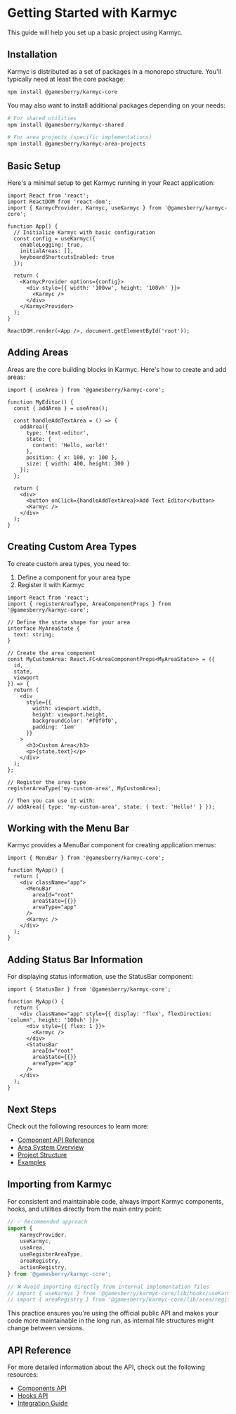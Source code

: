 # Getting Started with Karmyc

This guide will help you set up a basic project using Karmyc.

## Installation

Karmyc is distributed as a set of packages in a monorepo structure. You'll typically need at least the core package:

```bash
npm install @gamesberry/karmyc-core
```

You may also want to install additional packages depending on your needs:

```bash
# For shared utilities
npm install @gamesberry/karmyc-shared

# For area projects (specific implementations)
npm install @gamesberry/karmyc-area-projects
```

## Basic Setup

Here's a minimal setup to get Karmyc running in your React application:

```tsx
import React from 'react';
import ReactDOM from 'react-dom';
import { KarmycProvider, Karmyc, useKarmyc } from '@gamesberry/karmyc-core';

function App() {
  // Initialize Karmyc with basic configuration
  const config = useKarmyc({
    enableLogging: true,
    initialAreas: [],
    keyboardShortcutsEnabled: true
  });

  return (
    <KarmycProvider options={config}>
      <div style={{ width: '100vw', height: '100vh' }}>
        <Karmyc />
      </div>
    </KarmycProvider>
  );
}

ReactDOM.render(<App />, document.getElementById('root'));
```

## Adding Areas

Areas are the core building blocks in Karmyc. Here's how to create and add areas:

```tsx
import { useArea } from '@gamesberry/karmyc-core';

function MyEditor() {
  const { addArea } = useArea();

  const handleAddTextArea = () => {
    addArea({
      type: 'text-editor',
      state: {
        content: 'Hello, world!'
      },
      position: { x: 100, y: 100 },
      size: { width: 400, height: 300 }
    });
  };

  return (
    <div>
      <button onClick={handleAddTextArea}>Add Text Editor</button>
      <Karmyc />
    </div>
  );
}
```

## Creating Custom Area Types

To create custom area types, you need to:

1. Define a component for your area type
2. Register it with Karmyc

```tsx
import React from 'react';
import { registerAreaType, AreaComponentProps } from '@gamesberry/karmyc-core';

// Define the state shape for your area
interface MyAreaState {
  text: string;
}

// Create the area component
const MyCustomArea: React.FC<AreaComponentProps<MyAreaState>> = ({ 
  id, 
  state, 
  viewport 
}) => {
  return (
    <div 
      style={{ 
        width: viewport.width, 
        height: viewport.height,
        backgroundColor: '#f0f0f0',
        padding: '1em'
      }}
    >
      <h3>Custom Area</h3>
      <p>{state.text}</p>
    </div>
  );
};

// Register the area type
registerAreaType('my-custom-area', MyCustomArea);

// Then you can use it with:
// addArea({ type: 'my-custom-area', state: { text: 'Hello!' } });
```

## Working with the Menu Bar

Karmyc provides a MenuBar component for creating application menus:

```tsx
import { MenuBar } from '@gamesberry/karmyc-core';

function MyApp() {
  return (
    <div className="app">
      <MenuBar 
        areaId="root" 
        areaState={{}} 
        areaType="app" 
      />
      <Karmyc />
    </div>
  );
}
```

## Adding Status Bar Information

For displaying status information, use the StatusBar component:

```tsx
import { StatusBar } from '@gamesberry/karmyc-core';

function MyApp() {
  return (
    <div className="app" style={{ display: 'flex', flexDirection: 'column', height: '100vh' }}>
      <div style={{ flex: 1 }}>
        <Karmyc />
      </div>
      <StatusBar 
        areaId="root" 
        areaState={{}} 
        areaType="app" 
      />
    </div>
  );
}
```

## Next Steps

Check out the following resources to learn more:

- [Component API Reference](../api/components.md)
- [Area System Overview](../architecture/area-system.md)
- [Project Structure](../architecture/project-structure.md)
- [Examples](https://github.com/yourusername/karmyc/tree/main/packages/examples)

## Importing from Karmyc

For consistent and maintainable code, always import Karmyc components, hooks, and utilities directly from the main entry point:

```typescript
// ✅ Recommended approach
import { 
    KarmycProvider, 
    useKarmyc,
    useArea, 
    useRegisterAreaType,
    areaRegistry,
    actionRegistry,
} from '@gamesberry/karmyc-core';

// ❌ Avoid importing directly from internal implementation files
// import { useKarmyc } from '@gamesberry/karmyc-core/lib/hooks/useKarmyc';
// import { areaRegistry } from '@gamesberry/karmyc-core/lib/area/registry';
```

This practice ensures you're using the official public API and makes your code more maintainable in the long run, as internal file structures might change between versions.

## API Reference

For more detailed information about the API, check out the following resources:

- [Components API](../api/components.md)
- [Hooks API](../api/hooks.md)
- [Integration Guide](../api/integration.md) 
